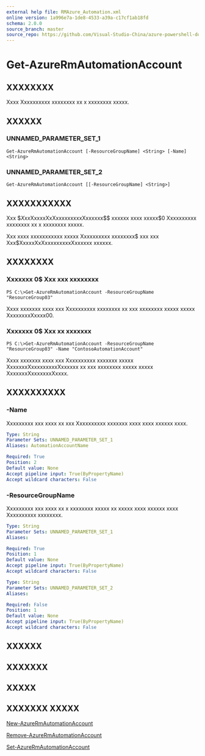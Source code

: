 ```yaml
---
external help file: RMAzure_Automation.xml
online version: 1a996e7a-1de8-4533-a39a-c17cf1ab18fd
schema: 2.0.0
source_branch: master
source_repo: https://github.com/Visual-Studio-China/azure-powershell-docs-int
---
```


# Get-AzureRmAutomationAccount
## XXXXXXXX
Xxxx Xxxxxxxxxx xxxxxxxx xx x xxxxxxxx xxxxx.

## XXXXXX

### UNNAMED_PARAMETER_SET_1
```
Get-AzureRmAutomationAccount [-ResourceGroupName] <String> [-Name] <String>
```

### UNNAMED_PARAMETER_SET_2
```
Get-AzureRmAutomationAccount [[-ResourceGroupName] <String>]
```

## XXXXXXXXXXX
Xxx $$Xxx$XxxxxXxXxxxxxxxxxXxxxxxx$$ xxxxxx xxxx xxxxx$0 Xxxxxxxxxx xxxxxxxx xx x xxxxxxxx xxxxx.

Xxx xxxx xxxxxxxxxxx xxxxx Xxxxxxxxxx xxxxxxxx$ xxx xxx Xxx$XxxxxXxXxxxxxxxxxXxxxxxx xxxxxx.

## XXXXXXXX

### Xxxxxxx 0$ Xxx xxx xxxxxxxx
```
PS C:\>Get-AzureRmAutomationAccount -ResourceGroupName "ResourceGroup03"
```

Xxxx xxxxxxx xxxx xxx Xxxxxxxxxx xxxxxxxx xx xxx xxxxxxxx xxxxx xxxxx XxxxxxxxXxxxx00.

### Xxxxxxx 0$ Xxx xx xxxxxxx
```
PS C:\>Get-AzureRmAutomationAccount -ResourceGroupName "ResourceGroup03" -Name "ContosoAutomationAccount"
```

Xxxx xxxxxxx xxxx xxx Xxxxxxxxxx xxxxxxx xxxxx XxxxxxxXxxxxxxxxxXxxxxxx xx xxx xxxxxxxx xxxxx xxxxx XxxxxxxXxxxxxxxXxxxx.

## XXXXXXXXXX

### -Name
Xxxxxxxxx xxx xxxx xx xxx Xxxxxxxxxx xxxxxxx xxxx xxxx xxxxxx xxxx.

```yaml
Type: String
Parameter Sets: UNNAMED_PARAMETER_SET_1
Aliases: AutomationAccountName

Required: True
Position: 2
Default value: None
Accept pipeline input: True(ByPropertyName)
Accept wildcard characters: False
```

### -ResourceGroupName
Xxxxxxxxx xxx xxxx xx x xxxxxxxx xxxxx xx xxxxx xxxx xxxxxx xxxx Xxxxxxxxxx xxxxxxxx.

```yaml
Type: String
Parameter Sets: UNNAMED_PARAMETER_SET_1
Aliases: 

Required: True
Position: 1
Default value: None
Accept pipeline input: True(ByPropertyName)
Accept wildcard characters: False
```

```yaml
Type: String
Parameter Sets: UNNAMED_PARAMETER_SET_2
Aliases: 

Required: False
Position: 1
Default value: None
Accept pipeline input: True(ByPropertyName)
Accept wildcard characters: False
```

## XXXXXX

## XXXXXXX

## XXXXX

## XXXXXXX XXXXX

[New-AzureRmAutomationAccount](1a996e7a-1de8-4533-a39a-c17cf1ab18fd)

[Remove-AzureRmAutomationAccount](2a126e99-39dd-4c00-b2a6-bf6495d64345)

[Set-AzureRmAutomationAccount](7e2254d6-c3c3-4ec5-8f7d-a3a2a6f24969)


